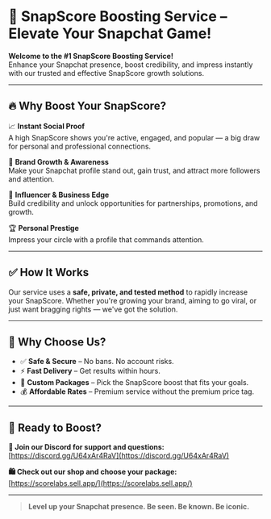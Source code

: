 # 🚀 SnapScore Boosting Service – Elevate Your Snapchat Game!

**Welcome to the #1 SnapScore Boosting Service!**  
Enhance your Snapchat presence, boost credibility, and impress instantly with our trusted and effective SnapScore growth solutions.

---

## 🔥 Why Boost Your SnapScore?

📈 **Instant Social Proof**  
A high SnapScore shows you're active, engaged, and popular — a big draw for personal and professional connections.

🎯 **Brand Growth & Awareness**  
Make your Snapchat profile stand out, gain trust, and attract more followers and attention.

💼 **Influencer & Business Edge**  
Build credibility and unlock opportunities for partnerships, promotions, and growth.

🏆 **Personal Prestige**  
Impress your circle with a profile that commands attention.

---

## ✅ How It Works

Our service uses a **safe, private, and tested method** to rapidly increase your SnapScore. Whether you're growing your brand, aiming to go viral, or just want bragging rights — we've got the solution.

---

## 🌟 Why Choose Us?

- ✅ **Safe & Secure** – No bans. No account risks.
- ⚡ **Fast Delivery** – Get results within hours.
- 🎯 **Custom Packages** – Pick the SnapScore boost that fits your goals.
- 💰 **Affordable Rates** – Premium service without the premium price tag.

---

## 🛒 Ready to Boost?

**📩 Join our Discord for support and questions:**  
[https://discord.gg/U64xAr4RaV](https://discord.gg/U64xAr4RaV)

**🛍️ Check out our shop and choose your package:**  
[https://scorelabs.sell.app/](https://scorelabs.sell.app/)

---

> **Level up your Snapchat presence. Be seen. Be known. Be iconic.**

